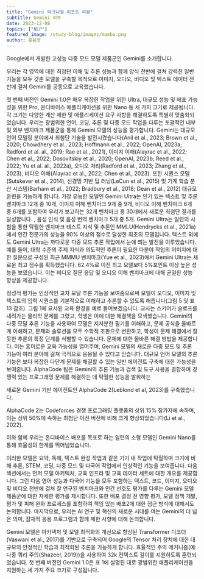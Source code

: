```yaml
---
title: "Gemini 테크니컬 리포트 리뷰"
subtitle: Gemini 리뷰
date: 2023-12-08
topics: ["NLP"]
featured_image: /study-blog/images/mamba.png
author: 홍윤영
---
```

​Google에서 개발한 고성능 다중 모드 모델 제품군인 Gemini를 소개합니다. 

우리는 각 영역에 대한 최첨단 이해 및 추론 성능과 함께 양식 전반에 걸쳐 강력한 일반 기능을 모두 갖춘 모델을 구축할 목적으로 이미지, 오디오, 비디오 및 텍스트 데이터 전반에 걸쳐 Gemini를 공동으로 교육했습니다. 

첫 번째 버전인 Gemini 1.0은 매우 복잡한 작업을 위한 Ultra, 대규모 성능 및 배포 가능성을 위한 Pro, 온디바이스 애플리케이션을 위한 Nano 등 세 가지 크기로 제공됩니다. 각 크기는 다양한 계산 제한 및 애플리케이션 요구 사항을 해결하도록 특별히 맞춤화되었습니다. 우리는 광범위한 언어, 코딩, 추론 및 다중 모드 작업을 다루는 포괄적인 내부 및 외부 벤치마크 제품군을 통해 Gemini 모델의 성능을 평가합니다. Gemini는 대규모 언어 모델링 분야에서 최첨단 기술을 발전시켰습니다(Anil et al., 2023; Brown et al., 2020; Chowdhery et al., 2023; Hoffmann et al., 2022; OpenAI, 2023a; Radford et al. al., 2019; Rae et al., 2021), 이미지 이해(Alayrac et al., 2022; Chen et al., 2022; Dosovitskiy et al., 2020; OpenAI, 2023b; Reed et al., 2022; Yu et al. al., 2022a), 오디오 처리(Radford et al., 2023; Zhang et al., 2023), 비디오 이해(Alayrac et al., 2022; Chen et al., 2023). 또한 시퀀스 모델(Sutskever et al., 2014), 신경망 기반 딥 러닝(LeCun et al., 2015) 및 기계 학습 분산 시스템(Barham et al., 2022; Bradbury et al., 2018; Dean et al., 2012) 대규모 훈련을 가능하게 합니다. 가장 유능한 모델인 Gemini Ultra는 인기 있는 텍스트 및 추론 벤치마크 12개 중 10개, 이미지 이해 벤치마크 9개 중 9개, 비디오 이해 벤치마크 6개 중 6개를 포함하여 우리가 보고하는 32개 벤치마크 중 30개에서 새로운 최첨단 결과를 달성합니다. , 음성 인식 및 음성 번역 벤치마크 5개 중 5개. Gemini Ultra는 일련의 시험을 통한 탁월한 벤치마크 테스트 지식 및 추론인 MMLU(Hendrycks et al., 2021a)에서 인간 전문가의 성능을 90% 이상의 점수로 달성한 최초의 모델입니다. 텍스트 외에도 Gemini Ultra는 까다로운 다중 모드 추론 작업에서 눈에 띄는 발전을 이루었습니다. 예를 들어, 대학 수준의 주제 지식과 의도적인 추론이 필요한 다분야 작업의 이미지에 대한 질문으로 구성된 최근 MMMU 벤치마크(Yue et al., 2023)에서 Gemini Ultra는 새로운 최고 점수를 획득했습니다. 62.4%로 이전 최고 모델보다 5%포인트 이상 높은 성능을 보였습니다. 이는 비디오 질문 응답 및 오디오 이해 벤치마크에 대해 균일한 성능 향상을 제공합니다.

정성적 평가는 인상적인 교차 모달 추론 기능을 보여줌으로써 모델이 오디오, 이미지 및 텍스트의 입력 시퀀스를 기본적으로 이해하고 추론할 수 있도록 해줍니다(그림 5 및 표 13 참조). 그림 1에 묘사된 교육 환경을 예로 들어보겠습니다. 교사는 스키어가 슬로프를 내려가는 물리학 문제를 그렸고, 학생은 이에 대한 해결책을 모색했습니다. Gemini의 다중 모달 추론 기능을 사용하여 모델은 지저분한 필기를 이해하고, 문제 공식을 올바르게 이해하고, 문제와 솔루션을 모두 수학적 조판으로 변환하고, 학생이 문제 해결에서 잘못한 추론의 특정 단계를 식별할 수 있습니다. 문제에 대한 올바른 해결 방법을 제공합니다. 이는 흥미로운 교육 가능성을 열어주며, Gemini 모델의 새로운 다중 모드 및 추론 기능이 여러 분야에 걸쳐 극적으로 응용될 수 있다고 믿습니다. 대규모 언어 모델의 추론 기능은 보다 복잡한 다단계 문제를 해결할 수 있는 일반 에이전트 구축에 대한 가능성을 보여줍니다. AlphaCode 팀은 Gemini의 추론 기능과 검색 및 도구 사용을 결합하여 경쟁력 있는 프로그래밍 문제를 해결하는 데 탁월한 성능을 발휘하는 

새로운 Gemini 기반 에이전트인 AlphaCode 2(Leblond et al, 2023)를 구축했습니다. 

AlphaCode 2는 Codeforces 경쟁 프로그래밍 플랫폼의 상위 15% 참가자에 속하며, 이는 상위 50%에 속하는 최첨단 이전 버전에 비해 크게 향상되었습니다(Li et al., 2022).

이와 함께 우리는 온디바이스 배포를 목표로 하는 일련의 소형 모델인 Gemini Nano를 통해 효율성의 한계를 뛰어넘었습니다. 

이러한 모델은 요약, 독해, 텍스트 완성 작업과 같은 기기 내 작업에 탁월하며 크기에 비해 추론, STEM, 코딩, 다중 모드 및 다국어 작업에서 인상적인 기능을 보여줍니다. 다음 섹션에서는 먼저 모델 아키텍처, 교육 인프라 및 교육 데이터 세트에 대한 개요를 제공합니다. 그런 다음 영어 성능과 다국어 기능을 모두 포함하는 텍스트, 코드, 이미지, 오디오 및 비디오 전반에 걸쳐 잘 연구된 벤치마크와 인간 선호도 평가를 다루는 Gemini 모델 제품군에 대한 자세한 평가를 제시합니다. 또한 배포 결정 전 영향 평가, 모델 정책 개발, 평가 및 피해 완화 프로세스를 포함하여 책임 있는 배포2에 대한 접근 방식에 대해서도 논의합니다. 마지막으로, 우리는 AI 연구 및 혁신의 새로운 시대를 여는 Gemini의 더 넓은 의미, 잠재적 응용 프로그램과 함께 제한 사항에 대해 논의합니다.

Gemini 모델은 아키텍처 및 모델 최적화의 개선으로 향상된 Transformer 디코더(Vaswani et al., 2017)를 기반으로 구축되어 Google의 Tensor 처리 장치에 대한 대규모의 안정적인 학습과 최적화된 추론을 가능하게 합니다. 효율적인 주의 메커니즘(예: 다중 쿼리 주의(Shazeer, 2019))을 사용하여 32k 컨텍스트 길이를 지원하도록 훈련되었습니다. 첫 번째 버전인 Gemini 1.0은 표 1에 설명된 대로 광범위한 애플리케이션을 지원하는 세 가지 주요 크기로 구성됩니다.